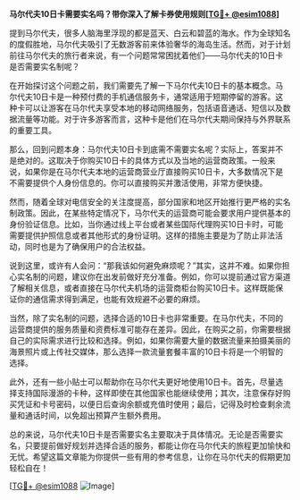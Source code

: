 **马尔代夫10日卡需要实名吗？带你深入了解卡券使用规则[[TG💪+ @esim1088](https://t.me/s/esim1088)]**

提到马尔代夫，很多人脑海里浮现的都是蓝天、白云和碧蓝的海水。作为全球知名的度假胜地，马尔代夫吸引了无数游客前来体验奢华的海岛生活。然而，对于计划前往马尔代夫的旅行者来说，有一个问题常常困扰着他们——马尔代夫的10日卡是否需要实名制呢？

在开始探讨这个问题之前，我们需要先了解一下马尔代夫10日卡的基本概念。马尔代夫10日卡是一种预付费的手机通信服务卡，通常适用于短期停留的游客。这种卡可以让游客在马尔代夫享受本地的移动网络服务，包括语音通话、短信以及数据流量等功能。对于许多游客而言，这种卡是他们在马尔代夫期间保持与外界联系的重要工具。

那么，回到问题本身：马尔代夫10日卡到底需不需要实名呢？实际上，答案并不是绝对的。这取决于你购买10日卡的具体方式以及当地的运营商政策。一般来说，如果你是在马尔代夫本地的运营商营业厅直接购买10日卡，大多数情况下是不需要提供个人身份信息的。你可以直接购买并激活使用，非常方便快捷。

然而，随着全球对电信安全的关注度提高，部分国家和地区开始推行更严格的实名制政策。因此，在某些特定情况下，马尔代夫的运营商可能会要求用户提供基本的身份验证信息。比如，当你通过线上平台或者某些国际代理购买10日卡时，可能需要提供护照信息或者其他形式的身份证明。这样的措施主要是为了防止非法活动，同时也是为了确保用户的合法权益。

说到这里，或许有人会问：“那我该如何避免麻烦呢？”其实，这并不难。如果你担心实名制的问题，建议你在出发前做好充分准备。例如，你可以提前通过官方渠道了解相关信息，或者直接在马尔代夫机场的运营商柜台购买10日卡。这样既能保证你的通信需求得到满足，也能有效规避不必要的麻烦。

当然，除了实名制的问题，选择合适的10日卡也非常重要。在马尔代夫，不同的运营商提供的服务质量和资费标准可能存在差异。因此，在购买之前，你需要根据自己的实际需求进行比较和选择。例如，如果你需要大量的数据流量来拍摄美丽的海景照片或上传社交媒体，那么选择一款流量套餐丰富的10日卡将是一个明智的选择。

此外，还有一些小贴士可以帮助你在马尔代夫更好地使用10日卡。首先，尽量选择支持国际漫游的卡种，这样即使在其他国家也能继续使用；其次，注意保存好购买凭证和卡号密码，以便日后查询余额或充值时使用；最后，记得及时检查剩余流量和通话时间，以免超出预算产生额外费用。

总的来说，马尔代夫10日卡是否需要实名主要取决于具体情况。无论是否需要实名，只要提前做好规划并选择合适的服务，都能让你在马尔代夫的旅程更加愉快和无忧。希望这篇文章能为你提供一些有用的参考信息，让你在马尔代夫的假期更加轻松自在！

[[TG💪+ @esim1088](https://t.me/s/esim1088) ![Image](https://i.postimg.cc/4NQfJmqS/Snipaste-2025-05-13-00-14-12.png)]